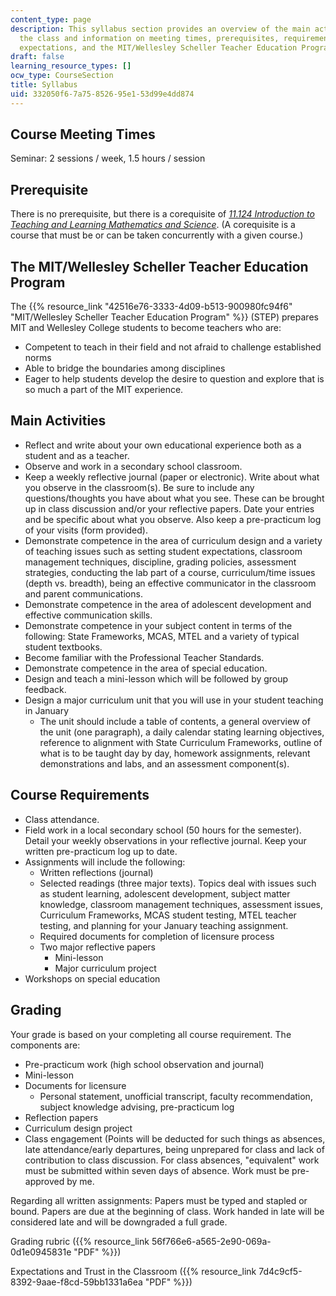 ```yaml
---
content_type: page
description: This syllabus section provides an overview of the main activities of
  the class and information on meeting times, prerequisites, requirements, grading,
  expectations, and the MIT/Wellesley Scheller Teacher Education Program.
draft: false
learning_resource_types: []
ocw_type: CourseSection
title: Syllabus
uid: 332050f6-7a75-8526-95e1-53d99e4dd874
---
```

## Course Meeting Times

Seminar: 2 sessions / week, 1.5 hours / session

## Prerequisite

There is no prerequisite, but there is a corequisite of [*11.124 Introduction to Teaching and Learning Mathematics and Science*](/courses/11-124-introduction-to-education-looking-forward-and-looking-back-on-education-fall-2011). (A corequisite is a course that must be or can be taken concurrently with a given course.)

## The MIT/Wellesley Scheller Teacher Education Program

The {{% resource_link "42516e76-3333-4d09-b513-900980fc94f6" "MIT/Wellesley Scheller Teacher Education Program" %}} (STEP) prepares MIT and Wellesley College students to become teachers who are:

- Competent to teach in their field and not afraid to challenge established norms
- Able to bridge the boundaries among disciplines
- Eager to help students develop the desire to question and explore that is so much a part of the MIT experience.

## Main Activities

- Reflect and write about your own educational experience both as a student and as a teacher.
- Observe and work in a secondary school classroom.
- Keep a weekly reflective journal (paper or electronic). Write about what you observe in the classroom(s). Be sure to include any questions/thoughts you have about what you see. These can be brought up in class discussion and/or your reflective papers. Date your entries and be specific about what you observe. Also keep a pre-practicum log of your visits (form provided).
- Demonstrate competence in the area of curriculum design and a variety of teaching issues such as setting student expectations, classroom management techniques, discipline, grading policies, assessment strategies, conducting the lab part of a course, curriculum/time issues (depth vs. breadth), being an effective communicator in the classroom and parent communications.
- Demonstrate competence in the area of adolescent development and effective communication skills.
- Demonstrate competence in your subject content in terms of the following: State Frameworks, MCAS, MTEL and a variety of typical student textbooks.
- Become familiar with the Professional Teacher Standards.
- Demonstrate competence in the area of special education.
- Design and teach a mini-lesson which will be followed by group feedback.
- Design a major curriculum unit that you will use in your student teaching in January
    - The unit should include a table of contents, a general overview of the unit (one paragraph), a daily calendar stating learning objectives, reference to alignment with State Curriculum Frameworks, outline of what is to be taught day by day, homework assignments, relevant demonstrations and labs, and an assessment component(s).

## Course Requirements

- Class attendance.
- Field work in a local secondary school (50 hours for the semester). Detail your weekly observations in your reflective journal. Keep your written pre-practicum log up to date.
- Assignments will include the following:
    - Written reflections (journal)
    - Selected readings (three major texts). Topics deal with issues such as student learning, adolescent development, subject matter knowledge, classroom management techniques, assessment issues, Curriculum Frameworks, MCAS student testing, MTEL teacher testing, and planning for your January teaching assignment.
    - Required documents for completion of licensure process
    - Two major reflective papers
        - Mini-lesson
        - Major curriculum project
- Workshops on special education

## Grading

Your grade is based on your completing all course requirement. The components are:

- Pre-practicum work (high school observation and journal)
- Mini-lesson
- Documents for licensure
    - Personal statement, unofficial transcript, faculty recommendation, subject knowledge advising, pre-practicum log
- Reflection papers
- Curriculum design project
- Class engagement (Points will be deducted for such things as absences, late attendance/early departures, being unprepared for class and lack of contribution to class discussion. For class absences, "equivalent" work must be submitted within seven days of absence. Work must be pre-approved by me.

Regarding all written assignments: Papers must be typed and stapled or bound. Papers are due at the beginning of class. Work handed in late will be considered late and will be downgraded a full grade.

Grading rubric ({{% resource_link 56f766e6-a565-2e90-069a-0d1e0945831e "PDF" %}})

Expectations and Trust in the Classroom ({{% resource_link 7d4c9cf5-8392-9aae-f8cd-59bb1331a6ea "PDF" %}})